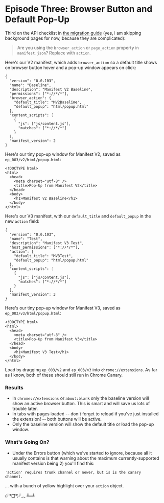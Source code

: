 # Episode Three: Browser Button and Default Pop-Up

Third on the API checklist in [the migration guide](https://developer.chrome.com/extensions/migrating_to_manifest_v3) (yes, I am skipping background pages for now, because they are complicated):

> Are you using the `browser_action` or `page_action` property in `manifest.json`? Replace with `action`.

Here's our V2 manifest, which adds `browser_action` so a default title shows on browser button hover and a pop-up window appears on click:

````
{
  "version": "0.0.103",
  "name": "Baseline",
  "description": "Manifest V2 Baseline",
  "permissions": ["*://*/*"],
  "browser_action": {
    "default_title": "MV2Baseline",
    "default_popup": "html/popup.html"
  },
  "content_scripts": [
    {
      "js": ["js/content.js"],
      "matches": ["*://*/*"]
    }
  ],
  "manifest_version": 2
}
````

Here's our tiny pop-up window for Manifest V2, saved as `ep_003/v2/html/popup.html`:

````
<!DOCTYPE html>
<html>
  <head>
    <meta charset="utf-8" />
    <title>Pop-Up from Manifest V2</title>
  </head>
  <body>
    <h1>Manifest V2 Baseline</h1>
  </body>
</html>
````

Here's our V3 manifest, with our `default_title` and `default_popup` in the new `action` field:

````
{
  "version": "0.0.103",
  "name": "Test",
  "description": "Manifest V3 Test",
  "host_permissions": ["*://*/*"],
  "action": {
    "default_title": "MV3Test",
    "default_popup": "html/popup.html"
  },
  "content_scripts": [
    {
      "js": ["js/content.js"],
      "matches": ["*://*/*"]
    }
  ],
  "manifest_version": 3
}
````

Here's our tiny pop-up window for Manifest V3, saved as `ep_003/v3/html/popup.html`:

````
<!DOCTYPE html>
<html>
  <head>
    <meta charset="utf-8" />
    <title>Pop-Up from Manifest V3</title>
  </head>
  <body>
    <h1>Manifest V3 Test</h1>
  </body>
</html>
````

Load by dragging `ep_003/v2` and `ep_003/v3` into `chrome://extensions`.  As far as I know, both of these should still run in Chrome Canary.

### Results

- In `chrome://extensions` or `about:blank` only the baseline version will show an active browser button.  This is smart and will save us lots of trouble later.
- In tabs with pages loaded -- don't forget to reload if you've just installed the extension! -- both buttons will be active.
- Only the baseline version will show the default title or load the pop-up window.

### What's Going On?

- Under the Errors button (which we've started to ignore, because all it usually contains is that warning about the maximum currently-supported manifest version being 2) you'll find this:

````'action' requires trunk channel or newer, but is is the canary channel.````

... with a bunch of yellow highlight over your `action` object.  

(╯°□°)╯︵ ┻━┻
